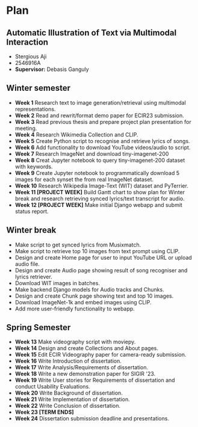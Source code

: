 # Plan

## **Automatic Illustration of Text via Multimodal Interaction**
* Stergious Aji
* 2546916A
* **Supervisor:** Debasis Ganguly

## Winter semester

* **Week 1** Research text to image generation/retrieval using multimodal representations.
* **Week 2** Read and rewrit/format demo paper for ECIR23 submission.
* **Week 3** Read previous thesis and prepare project plan presentation for meeting.
* **Week 4** Research Wikimedia Collection and CLIP.
* **Week 5** Create Python script to recognise and retrieve lyrics of songs.
* **Week 6** Add functionality to download YouTube videos/audio to script.
* **Week 7** Research ImageNet and download tiny-imagenet-200
* **Week 8** Creat Jupyter notebook to query tiny-imagenet-200 dataset with keywords.
* **Week 9** Create Jupyter notebook to programmatically download 5 images for each synset the from real ImageNet dataset.
* **Week 10** Research Wikipedia Image-Text (WIT) dataset and PyTerrier.
* **Week 11 [PROJECT WEEK]** Build Gantt chart to show plan for Winter break and research retrieving synced lyrics/text transcript for audio.
* **Week 12 [PROJECT WEEK]** Make initial Django webapp and submit status report.

## Winter break
* Make script to get synced lyrics from Musixmatch.
* Make script to retrieve top 10 images from text prompt using CLIP.
* Design and create Home page for user to input YouTube URL or upload audio file.
* Design and create Audio page showing result of song recogniser and lyrics retriever.
* Download WIT images in batches.
* Make backend Django models for Audio tracks and Chunks.
* Design and create Chunk page showing text and top 10 images.
* Download ImageNet-1k and embed images using CLIP.
* Add more user-friendly functionality to webapp.

## Spring Semester

* **Week 13** Make videography script with moviepy.
* **Week 14** Design and create Collections and About pages.
* **Week 15** Edit ECIR Videography paper for camera-ready submission.
* **Week 16** Write Introduction of dissertation.
* **Week 17** Write Analysis/Requirements of dissertation.
* **Week 18** Write a new demonstration paper for SIGIR '23.
* **Week 19** Write User stories for Requirements of dissertation and conduct Usability Evaluations.
* **Week 20** Write Background of dissertation.
* **Week 21** Write Implementation of dissertation.
* **Week 22** Write Conclusion of dissertation.
* **Week 23 [TERM ENDS]**
* **Week 24** Dissertation submission deadline and presentations.